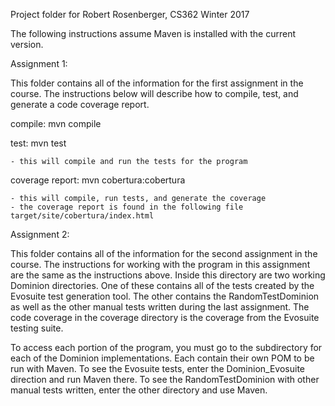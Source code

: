 Project folder for Robert Rosenberger, CS362 Winter 2017


The following instructions assume Maven is installed with
the current version.


Assignment 1:

This folder contains all of the information for the first
assignment in the course. The instructions below will
describe how to compile, test, and generate a code
coverage report.

compile:
	mvn compile
	
test:
	mvn test
	
	- this will compile and run the tests for the program
	
coverage report:
	mvn cobertura:cobertura
	
	- this will compile, run tests, and generate the coverage
	- the coverage report is found in the following file
	target/site/cobertura/index.html
	
	
Assignment 2:

This folder contains all of the information for the second
assignment in the course. The instructions for working with
the program in this assignment are the same as the
instructions above. Inside this directory are two working
Dominion directories. One of these contains all of the tests
created by the Evosuite test generation tool. The other
contains the RandomTestDominion as well as the other manual
tests written during the last assignment. The code coverage
in the coverage directory is the coverage from the Evosuite
testing suite.

To access each portion of the program, you must go to the
subdirectory for each of the Dominion implementations. Each
contain their own POM to be run with Maven. To see the
Evosuite tests, enter the Dominion_Evosuite direction and
run Maven there. To see the RandomTestDominion with other
manual tests written, enter the other directory and use
Maven.




